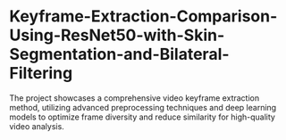 # Keyframe-Extraction-Comparison-Using-ResNet50-with-Skin-Segmentation-and-Bilateral-Filtering
The project showcases a comprehensive video keyframe extraction method, utilizing advanced preprocessing techniques and deep learning models to optimize frame diversity and reduce similarity for high-quality video analysis.
